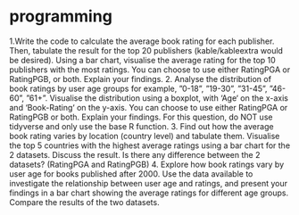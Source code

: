 # programming

1.Write the code to calculate the average book rating for each publisher. Then, tabulate the result for
the top 20 publishers (kable/kableextra would be desired). Using a bar chart, visualise the average
rating for the top 10 publishers with the most ratings. You can choose to use either RatingPGA or
RatingPGB, or both. Explain your findings.
2. Analyse the distribution of book ratings by user age groups for example, ”0-18”, ”19-30”, ”31-45”, ”46-
60”, ”61+”. Visualise the distribution using a boxplot, with ‘Age‘ on the x-axis and ‘Book-Rating‘ on
the y-axis. You can choose to use either RatingPGA or RatingPGB or both. Explain your findings.
For this question, do NOT use tidyverse and only use the base R function.
3. Find out how the average book rating varies by location (country level) and tabulate them. Visualise
the top 5 countries with the highest average ratings using a bar chart for the 2 datasets. Discuss the
result. Is there any difference between the 2 datasets? (RatingPGA and RatingPGB)
4. Explore how book ratings vary by user age for books published after 2000. Use the data available to
investigate the relationship between user age and ratings, and present your findings in a bar chart
showing the average ratings for different age groups. Compare the results of the two datasets.

